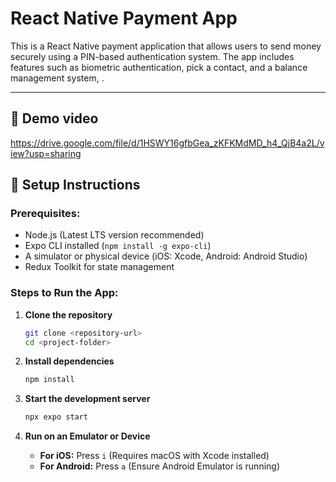 # React Native Payment App

This is a React Native payment application that allows users to send money securely using a PIN-based authentication system. The app includes features such as biometric authentication, pick a contact, and a balance management system, .

---

## 🎥 Demo video

https://drive.google.com/file/d/1HSWY16gfbGea_zKFKMdMD_h4_QjB4a2L/view?usp=sharing

## 📌 Setup Instructions

### Prerequisites:

- Node.js (Latest LTS version recommended)
- Expo CLI installed (`npm install -g expo-cli`)
- A simulator or physical device (iOS: Xcode, Android: Android Studio)
- Redux Toolkit for state management

### Steps to Run the App:

1. **Clone the repository**

   ```sh
   git clone <repository-url>
   cd <project-folder>
   ```

2. **Install dependencies**

   ```sh
   npm install
   ```

3. **Start the development server**

   ```sh
   npx expo start
   ```

4. **Run on an Emulator or Device**
   - **For iOS:** Press `i` (Requires macOS with Xcode installed)
   - **For Android:** Press `a` (Ensure Android Emulator is running)
